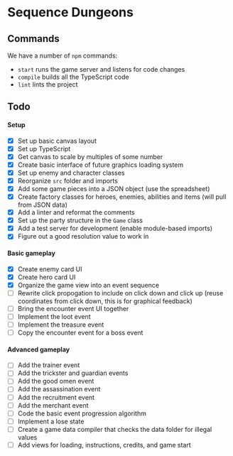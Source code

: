 # Sequence Dungeons

## Commands
We have a number of `npm` commands:
- `start` runs the game server and listens for code changes
- `compile` builds all the TypeScript code
- `lint` lints the project

## Todo
#### Setup
- [x] Set up basic canvas layout
- [x] Set up TypeScript
- [x] Get canvas to scale by multiples of some number
- [x] Create basic interface of future graphics loading system
- [x] Set up enemy and character classes
- [x] Reorganize `src` folder and imports
- [x] Add some game pieces into a JSON object (use the spreadsheet)
- [x] Create factory classes for heroes, enemies, abilities and items (will pull from JSON data)
- [x] Add a linter and reformat the comments
- [x] Set up the party structure in the `Game` class
- [x] Add a test server for development (enable module-based imports)
- [x] Figure out a good resolution value to work in

#### Basic gameplay
- [x] Create enemy card UI
- [x] Create hero card UI
- [x] Organize the game view into an event sequence
- [ ] Rewrite click propogation to include on click down and click up (reuse coordinates from click down, this is for graphical feedback)
- [ ] Bring the encounter event UI together
- [ ] Implement the loot event
- [ ] Implement the treasure event
- [ ] Copy the encounter event for a boss event

#### Advanced gameplay
- [ ] Add the trainer event
- [ ] Add the trickster and guardian events
- [ ] Add the good omen event
- [ ] Add the assassination event
- [ ] Add the recruitment event
- [ ] Add the merchant event
- [ ] Code the basic event progression algorithm
- [ ] Implement a lose state
- [ ] Create a game data compiler that checks the data folder for illegal values
- [ ] Add views for loading, instructions, credits, and game start
